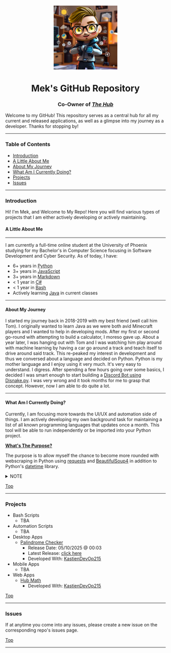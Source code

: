 <label id="top"></label>

<div align="center">
  <img src="./repo_images/mek.jpg" width="200" />
  <h1>Mek's GitHub Repository</h1>
  <h3>
    Co-Owner of 
    <i>
      <a href="https://github.com/theHub12">
        The Hub
      </a>
    </i>
  </h3>
</div>

Welcome to my GitHub! This repository serves as a central hub for all my current and released applications, as well as a glimpse into my journey as a developer. Thanks for stopping by!

---

### Table of Contents

- [Introduction](#introduction)
- [A Little About Me](#a-little-about-me)
- [About My Journey](#about-my-journey)
- [What Am I Currently Doing?](#what-am-i-currently-doing)
- [Projects](#projects)
- [Issues](#issues)

---

### Introduction

Hi! I'm Mek, and Welcome to My Repo! Here you will find various types of projects that I am either actively developing or actively maintaining.

#### A Little About Me
---

I am currently a full-time online student at the University of Phoenix studying for my Bachelor's in Computer Science focusing in Software Development and Cyber Security. As of today, I have:

  - 6+ years in [Python](https://python.org)
  - 3+ years in [JavaScript](https://nodejs.org)
  - 3+ years in [Markdown](https://www.markdownguide.org/basic-syntax/)
  - < 1 year in [C#](https://learn.microsoft.com/en-us/dotnet/csharp/)
  - < 1 year in [Bash](https://www.geeksforgeeks.org/bash-scripting-introduction-to-bash-and-bash-scripting/)
  - Actively learning [Java](https://www.java.com/en/) in current classes

---
#### About My Journey

I started my journey back in 2018-2019 with my best friend (well call him Tom). I originally wanted to learn Java as we were both avid Minecraft players and I wanted to help in developing mods. After my first or second go-round with attempting to build a calculator, I moreso gave up. About a year later, I was hanging out with Tom and I was watching him play around with machine learning by having a car go around a track and teach itself to drive around said track. This re-peaked my interest in development and thus we conversed about a language and decided on Python. Python is my mother language and I enjoy using it very much. It's very easy to understand. I digress. After spending a few hours going over some basics, I decided I was smart enough to start building a [Discord Bot using Disnake.py](https://docs.disnake.dev/en/stable/index.html). I was very wrong and it took months for me to grasp that concept. However, now I am able to do quite a lot.

---
#### What Am I Currently Doing?

Currently, I am focusing more towards the UI/UX and automation side of things. I am actively developing my own background task for maintaining a list of all known programming languages that updates once a month. This tool will be able to run independently or be imported into your Python project. 

<b><u>What's The Purpose?</u></b>

The purpose is to allow myself the chance to become more rounded with webscraping in Python using [requests](https://docs.python-requests.org/en/latest/index.html) and [BeautifulSoup4](https://beautiful-soup-4.readthedocs.io/en/latest/) in addition to Python's [datetime](https://docs.python.org/3/library/datetime.html) library.

<details>
<summary>NOTE</summary>

> At this time, there is no anticipated release date as I am taking my time in learning these concepts. Please be patient. Thanks!
</details>

<a href="#top">Top</a>

---
### Projects

- Bash Scripts
  - TBA
- Automation Scripts
  - TBA
- Desktop Apps
  - [Palindrome Checker](https://github.com/mek0124/PalindromeChecker)
    - Release Date: 05/10/2025 @ 00:03
    - Latest Release: [click here]()
    - Developed With: [KastienDevOp215](https://github.com/KastienDevOp)
- Mobile Apps
  - TBA
- Web Apps
  - [Hub Math](https://github.com/mek0124/HubMath)
    - Developed With: [KastienDevOp215](https://github.com/KastienDevOp)

<a href="#top">Top</a>

---
### Issues

If at anytime you come into any issues, please create a new issue on the corresponding repo's issues page.

<a href="#top">Top</a>

---
